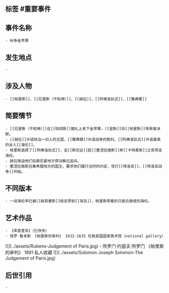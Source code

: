 ## 标签  #重要事件
## 事件名称
	- 纷争金苹果
## 发生地点
	-
## 涉及人物
	- [[帕里斯]]、[[厄里斯（不和神）]]、[[赫拉]]、[[阿佛洛狄忒]]、[[雅典娜]]
## 简要情节
	- [[厄里斯（不和神）]]在[[珀琉斯]]婚礼上丢下金苹果，[[宙斯]]将[[帕里斯]]带来做决断。
	- [[赫拉]]许诺统治一切人的王国，[[雅典娜]]许诺战争的胜利，[[阿佛洛狄忒]]许诺最美的女人[[海伦]]。
	- 帕里斯选择了[[阿佛洛狄忒]]，去[[斯巴达]]趁[[墨涅拉俄斯]]奔[[卡特柔斯]]之丧带走海伦。
	- 赫拉强迫他们在腓尼基地方停泊躲过追兵。
	- 墨涅拉俄斯召集希腊地方的国王，要求他们履行当时的约定，攻打[[特洛亚]]，[[特洛亚战争]]开始。
## 不同版本
	- 一说海伦早已被[[赫耳墨斯]]偷走带到[[埃及]]，帕里斯带着的只是云做成的海伦。
## 艺术作品
	- 《库普里亚》（已佚失）
	- 保罗·鲁本斯 《帕里斯的审判》 1632-1635 伦敦英国国家美术馆（national gallery）
 ![](../assets/Rubens-Judgement of Paris.jpg)
	- 所罗门·约瑟夫·所罗门 《帕里斯的审判》 1891 私人收藏
 ![](../assets/Solomon Joseph Solomon-The Judgement of Paris.jpg)
## 后世引用
	-
